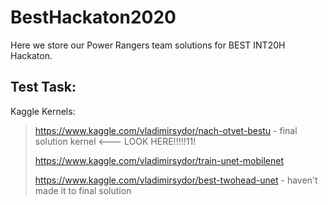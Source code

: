 # BestHackaton2020
Here we store our Power Rangers team solutions for BEST INT20H Hackaton.

## Test Task:
Kaggle Kernels:
> https://www.kaggle.com/vladimirsydor/nach-otvet-bestu - final solution kernel  <--- LOOK HERE!!!!!11!
>
> https://www.kaggle.com/vladimirsydor/train-unet-mobilenet 
>
> https://www.kaggle.com/vladimirsydor/best-twohead-unet - haven't made it to final solution
